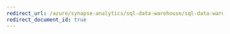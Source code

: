 ```yaml
---
redirect_url: /azure/synapse-analytics/sql-data-warehouse/sql-data-warehouse-workload-importance
redirect_document_id: true
---
```

